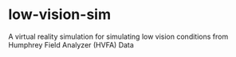 # low-vision-sim
A virtual reality simulation for simulating low vision conditions from Humphrey Field Analyzer (HVFA) Data 
